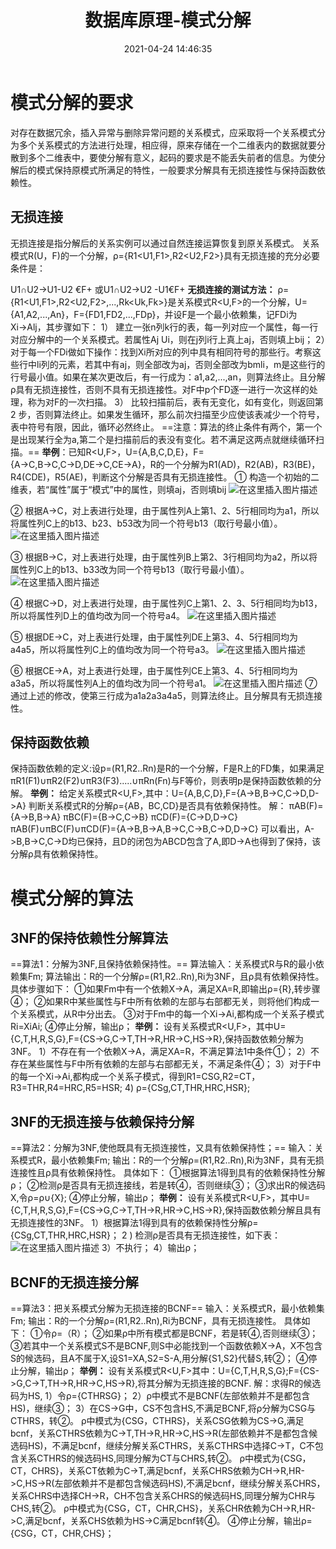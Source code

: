 ﻿---
title: 数据库原理-模式分解
date: 2021-04-24  14:46:35
tags: 数据库
categories: 数据库
top:
---

# 模式分解的要求
对存在数据冗余，插入异常与删除异常问题的关系模式，应采取将一个关系模式分为多个关系模式的方法进行处理，相应得，原来存储在一个二维表内的数据就要分散到多个二维表中，要使分解有意义，起码的要求是不能丢失前者的信息。为使分解后的模式保持原模式所满足的特性，一般要求分解具有无损连接性与保持函数依赖性。

<!--more-->

## 无损连接
无损连接是指分解后的关系实例可以通过自然连接运算恢复到原关系模式。
关系模式R(U，F)的一个分解，ρ={R1<U1,F1>,R2<U2,F2>}具有无损连接的充分必要条件是：

U1∩U2→U1-U2 €F+ 或U1∩U2→U2 -U1€F+
**无损连接的测试方法：**
ρ={R1<U1,F1>,R2<U2,F2>,...,Rk<Uk,Fk>}是关系模式R<U,F>的一个分解，U={A1,A2,...,An}，F={FD1,FD2,...,FDp}，并设F是一个最小依赖集，记FDi为Xi→Alj，其步骤如下：
1） 建立一张n列k行的表，每一列对应一个属性，每一行对应分解中的一个关系模式。若属性Aj Ui，则在j列i行上真上aj，否则填上bij；
2）对于每一个FDi做如下操作：找到Xi所对应的列中具有相同符号的那些行。考察这些行中li列的元素，若其中有aj，则全部改为aj，否则全部改为bmli，m是这些行的行号最小值。如果在某次更改后，有一行成为：a1,a2,...,an，则算法终止。且分解ρ具有无损连接性，否则不具有无损连接性。对F中p个FD逐一进行一次这样的处理，称为对F的一次扫描。
3） 比较扫描前后，表有无变化，如有变化，则返回第2 步，否则算法终止。如果发生循环，那么前次扫描至少应使该表减少一个符号，表中符号有限，因此，循环必然终止。
==注意：算法的终止条件有两个，第一个是出现某行全为a,第二个是扫描前后的表没有变化。若不满足这两点就继续循环扫描。==
**举例**：已知R<U,F>，U={A,B,C,D,E}，F={A→C,B→C,C→D,DE→C,CE→A}，R的一个分解为R1(AD)，R2(AB)，R3(BE)，R4(CDE)，R5(AE)，判断这个分解是否具有无损连接性。
① 构造一个初始的二维表，若“属性”属于“模式”中的属性，则填aj，否则填bij
![在这里插入图片描述](https://img-blog.csdnimg.cn/20200504103928551.png?x-oss-process=image/watermark,type_ZmFuZ3poZW5naGVpdGk,shadow_10,text_aHR0cHM6Ly9ibG9nLmNzZG4ubmV0L3dlaXhpbl80MTc0NDE5Mg==,size_16,color_FFFFFF,t_70)


② 根据A→C，对上表进行处理，由于属性列A上第1、2、5行相同均为a1，所以将属性列C上的b13、b23、b53改为同一个符号b13（取行号最小值）。
![在这里插入图片描述](https://img-blog.csdnimg.cn/20200504104001318.png?x-oss-process=image/watermark,type_ZmFuZ3poZW5naGVpdGk,shadow_10,text_aHR0cHM6Ly9ibG9nLmNzZG4ubmV0L3dlaXhpbl80MTc0NDE5Mg==,size_16,color_FFFFFF,t_70)


③ 根据B→C，对上表进行处理，由于属性列B上第2、3行相同均为a2，所以将属性列C上的b13、b33改为同一个符号b13（取行号最小值）。
![在这里插入图片描述](https://img-blog.csdnimg.cn/2020050410403897.png?x-oss-process=image/watermark,type_ZmFuZ3poZW5naGVpdGk,shadow_10,text_aHR0cHM6Ly9ibG9nLmNzZG4ubmV0L3dlaXhpbl80MTc0NDE5Mg==,size_16,color_FFFFFF,t_70)



④ 根据C→D，对上表进行处理，由于属性列C上第1、2、3、5行相同均为b13，所以将属性列D上的值均改为同一个符号a4。
![在这里插入图片描述](https://img-blog.csdnimg.cn/20200504104054938.png?x-oss-process=image/watermark,type_ZmFuZ3poZW5naGVpdGk,shadow_10,text_aHR0cHM6Ly9ibG9nLmNzZG4ubmV0L3dlaXhpbl80MTc0NDE5Mg==,size_16,color_FFFFFF,t_70)



⑤ 根据DE→C，对上表进行处理，由于属性列DE上第3、4、5行相同均为a4a5，所以将属性列C上的值均改为同一个符号a3。
![在这里插入图片描述](https://img-blog.csdnimg.cn/20200504104114734.png?x-oss-process=image/watermark,type_ZmFuZ3poZW5naGVpdGk,shadow_10,text_aHR0cHM6Ly9ibG9nLmNzZG4ubmV0L3dlaXhpbl80MTc0NDE5Mg==,size_16,color_FFFFFF,t_70)



⑥ 根据CE→A，对上表进行处理，由于属性列CE上第3、4、5行相同均为a3a5，所以将属性列A上的值均改为同一个符号a1。
![在这里插入图片描述](https://img-blog.csdnimg.cn/20200504104136784.png?x-oss-process=image/watermark,type_ZmFuZ3poZW5naGVpdGk,shadow_10,text_aHR0cHM6Ly9ibG9nLmNzZG4ubmV0L3dlaXhpbl80MTc0NDE5Mg==,size_16,color_FFFFFF,t_70)
⑦ 通过上述的修改，使第三行成为a1a2a3a4a5，则算法终止。且分解具有无损连接性。
## 保持函数依赖
保持函数依赖的定义:设p=(R1,R2..Rn)是R的一个分解，F是R上的FD集，如果满足πR1(F1)∪πR2(F2)∪πR3(F3).....∪πRn(Fn)与F等价，则表明p是保持函数依赖的分解。
**举例：**
给定关系模式R<U,F>,其中：U={A,B,C,D},F={A->B,B->C,C->D,D->A}
判断关系模式R的分解ρ={AB，BC,CD}是否具有依赖保持性。
解：
πAB(F)={A->B,B->A}
πBC(F)={B->C,C->B}
πCD(F)={C->D,D->C}
πAB(F)∪πBC(F)∪πCD(F)={A->B,B->A,B->C,C->B,C->D,D->C}
可以看出，A->B,B->C,C->D均已保持，且D的闭包为ABCD包含了A,即D->A也得到了保持，该分解ρ具有依赖保持性。
# 模式分解的算法
## 3NF的保持依赖性分解算法
==算法1：分解为3NF,且保持依赖保持性。==
算法输入：关系模式R与R的最小依赖集Fm;
算法输出：R的一个分解ρ=(R1,R2..Rn),Ri为3NF，且ρ具有依赖保持性。
具体步骤如下：
①如果Fm中有一个依赖X->A，满足XA=R,即输出ρ={R},转步骤④；
②如果R中某些属性与F中所有依赖的左部与右部都无关，则将他们构成一个关系模式，从R中分出去。
③对于Fm中的每一个Xi->Ai,都构成一个关系子模式Ri=XiAi;
④停止分解，输出ρ；
**举例：**
设有关系模式R<U,F>，其中U={C,T,H,R,S,G},F={CS->G,C->T,TH->R,HR->C,HS->R},保持函数依赖分解为3NF。
1）不存在有一个依赖X->A，满足XA=R，不满足算法1中条件①；
2）不存在某些属性与F中所有依赖的左部与右部都无关，不满足条件④；
3）对于F中的每一个Xi->Ai,都构成一个关系子模式，得到R1=CSG,R2=CT，R3=THR,R4=HRC,R5=HSR;
4) ρ={CSg,CT,THR,HRC,HSR};
## 3NF的无损连接与依赖保持分解
==算法2：分解为3NF,使他既具有无损连接性，又具有依赖保持性；==
输入：关系模式R，最小依赖集Fm;
输出：R的一个分解ρ=(R1,R2..Rn),Ri为3NF，具有无损连接性且ρ具有依赖保持性。
具体如下：
①根据算法1得到具有的依赖保持性分解ρ；
②检测ρ是否具有无损连接线，若是转④，否则继续③；
③求出R的候选码X,令ρ=ρ∪{X};
④停止分解，输出ρ；
**举例：**
设有关系模式R<U,F>，其中U={C,T,H,R,S,G},F={CS->G,C->T,TH->R,HR->C,HS->R},保持函数依赖分解且具有无损连接性的3NF。
1）根据算法1得到具有的依赖保持性分解ρ={CSg,CT,THR,HRC,HSR}；
2 ) 检测ρ是否具有无损连接性，如下表：
 ![在这里插入图片描述](https://img-blog.csdnimg.cn/20200504115220804.png)
3）不执行；
4）输出ρ；
## BCNF的无损连接分解
==算法3：把关系模式分解为无损连接的BCNF==
输入：关系模式R，最小依赖集Fm;
输出：R的一个分解ρ=(R1,R2..Rn),Ri为BCNF，具有无损连接性。
具体如下：
①令ρ=（R）；
②如果ρ中所有模式都是BCNF，若是转④,否则继续③；
③若其中一个关系模式S不是BCNF,则S中必能找到一个函数依赖X->A，X不包含S的候选码，且A不属于X,设S1=XA,S2=S-A,用分解{S1,S2}代替S,转②；
④停止分解，输出ρ；
**举例：**
设有关系模式R<U,F>其中：U={C,T,H,R,S,G};F={CS->G,C->T,TH->R,HR->C,HS->R},将其分解为无损连接的BCNF.
解：求得R的候选码为HS,
1）令ρ={CTHRSG}；
2）ρ中模式不是BCNF(左部依赖并不是都包含HS)，继续③；
3）在CS->G中，CS不包含HS,不满足BCNF,将ρ分解为CSG与CTHRS，转②。
ρ中模式为{CSG，CTHRS}，关系CSG依赖为CS->G,满足bcnf，关系CTHRS依赖为C->T,TH->R,HR->C,HS->R(左部依赖并不是都包含候选码HS)，不满足bcnf，继续分解关系CTHRS，关系CTHRS中选择C->T，C不包含关系CTHRS的候选码HS,同理分解为CT与CHRS,转②。
ρ中模式为{CSG，CT，CHRS}，关系CT依赖为C->T,满足bcnf，关系CHRS依赖为CH->R,HR->C,HS->R(左部依赖并不是都包含候选码HS),不满足bcnf，继续分解关系CHRS，关系CHRS中选择CH->R，CH不包含关系CHRS的候选码HS,同理分解为CHR与CHS,转②。
ρ中模式为{CSG，CT，CHR,CHS}，关系CHR依赖为CH->R,HR->C,满足bcnf，关系CHS依赖为HS->C满足bcnf转④。
④停止分解，输出ρ={CSG，CT，CHR,CHS}；
